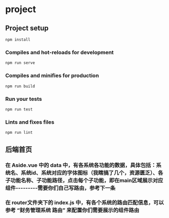 # project

## Project setup
```
npm install
```

### Compiles and hot-reloads for development
```
npm run serve
```

### Compiles and minifies for production
```
npm run build
```

### Run your tests
```
npm run test
```

### Lints and fixes files
```
npm run lint
```

## 后端首页
### 在 Aside.vue 中的 data 中，有各系统各功能的数据，具体包括：系统名、系统id、系统对应的字体图标（我瞎搞了几个，资源匮乏）、各子功能名称、子功能路径，点击每个子功能，即在main区域展示对应组件---------需要你们自己写路由，参考下一条
### 在 router文件夹下的 index.js 中，有各个系统的路由匹配信息，可以参考 “财务管理系统 路由” 来配置你们需要展示的组件路由
